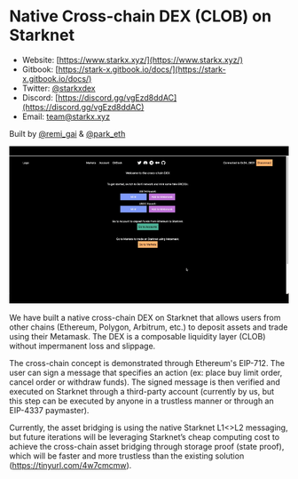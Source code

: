 # Native Cross-chain DEX (CLOB) on Starknet

* Website: [https://www.starkx.xyz/](https://www.starkx.xyz/)
* Gitbook: [https://stark-x.gitbook.io/docs/](https://stark-x.gitbook.io/docs/)
* Twitter: [@starkxdex](https://twitter.com/starkxdex)
* Discord: [https://discord.gg/vgEzd8ddAC](https://discord.gg/vgEzd8ddAC)
* Email: team@starkx.xyz

Built by [@remi_gai](https://twitter.com/remi_gai) & [@park_eth](https://twitter.com/park_eth)

![](dexDemo-short.gif)

We have built a native cross-chain DEX on Starknet that allows users from other chains (Ethereum, Polygon, Arbitrum, etc.) to deposit assets and trade using their Metamask. The DEX is a composable liquidity layer (CLOB) without impermanent loss and slippage.

The cross-chain concept is demonstrated through Ethereum's EIP-712. The user can sign a message that specifies an action (ex: place buy limit order, cancel order or withdraw funds). The signed message is then verified and executed on Starknet through a third-party account (currently by us, but this step can be executed by anyone in a trustless manner or through an EIP-4337 paymaster).

Currently, the asset bridging is using the native Starknet L1<>L2 messaging, but future iterations will be leveraging Starknet’s cheap computing cost to achieve the cross-chain asset bridging through storage proof (state proof), which will be faster and more trustless than the existing solution (https://tinyurl.com/4w7cmcmw).
